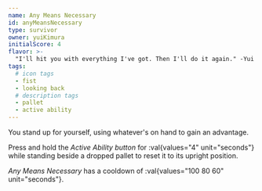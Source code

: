 ```yaml
---
name: Any Means Necessary
id: anyMeansNecessary
type: survivor
owner: yuiKimura
initialScore: 4
flavor: >-
  "I'll hit you with everything I've got. Then I'll do it again." -Yui Kimura
tags:
  # icon tags
  - fist
  - looking back
  # description tags
  - pallet
  - active ability
---
```


You stand up for yourself, using whatever's on hand to gain an advantage.

Press and hold the _Active Ability button_ for :val{values="4" unit="seconds"} while standing beside a dropped pallet to reset it to its upright position.

_Any Means Necessary_ has a cooldown of :val{values="100 80 60" unit="seconds"}.
